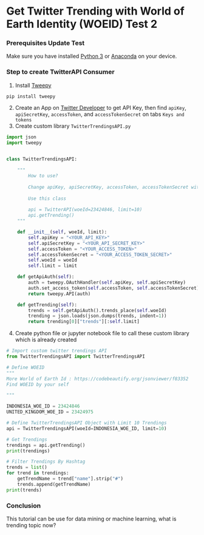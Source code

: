 # Get Twitter Trending with World of Earth Identity (WOEID) Test 2


<!--more-->

### Prerequisites Update Test

Make sure you have installed [Python 3](https://www.python.org/downloads/) or [Anaconda](https://www.anaconda.com/) on your device.

### Step to create TwitterAPI Consumer

1. Install [Tweepy](https://www.tweepy.org/)
```
pip install tweepy
```
2. Create an App on [Twitter Developer](https://developer.twitter.com/) to get API Key, then find `apiKey`, `apiSecretKey`, `accessToken`, and `accessTokenSecret` on tabs `Keys and tokens`
3. Create custom library `TwitterTrendingsAPI.py`
```python
import json
import tweepy


class TwitterTrendingsAPI:
    
    """
        How to use?
        
        Change apiKey, apiSecretKey, accessToken, accessTokenSecret with your own Twitter Apps from https://developer.twitter.com
        
        Use this class
        
        api = TwitterAPI(woeId=23424846, limit=10)
        api.getTrending()
    """

    def __init__(self, woeId, limit):
        self.apiKey = "<YOUR_API_KEY>"
        self.apiSecretKey = "<YOUR_API_SECRET_KEY>"
        self.accessToken = "<YOUR_ACCESS_TOKEN>"
        self.accessTokenSecret = "<YOUR_ACCESS_TOKEN_SECRET>"
        self.woeId = woeId
        self.limit = limit

    def getApiAuth(self):
        auth = tweepy.OAuthHandler(self.apiKey, self.apiSecretKey)
        auth.set_access_token(self.accessToken, self.accessTokenSecret)
        return tweepy.API(auth)

    def getTrending(self):
        trends = self.getApiAuth().trends_place(self.woeId)
        trending = json.loads(json.dumps(trends, indent=1))
        return trending[0]["trends"][:self.limit]

```
4. Create python file or jupyter notebook file to call these custom library which is already created
```python
# Import custom twitter trendings API
from TwitterTrendingsAPI import TwitterTrendingsAPI

# Define WOEID
"""
More World of Earth Id : https://codebeautify.org/jsonviewer/f83352
Find WOEID by your self

"""

INDONESIA_WOE_ID = 23424846
UNITED_KINGDOM_WOE_ID = 23424975

# Define TwitterTrendingsAPI Object with Limit 10 Trendings
api = TwitterTrendingsAPI(woeId=INDONESIA_WOE_ID, limit=10)

# Get Trendings
trendings = api.getTrending()
print(trendings)

# Filter Trendings By Hashtag
trends = list()
for trend in trendings:
    getTrendName = trend["name"].strip("#")
    trends.append(getTrendName)
print(trends)
```
### Conclusion
This tutorial can be use for data mining or machine learning, what is trending topic now?